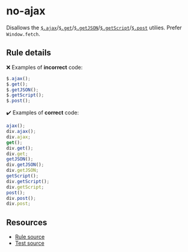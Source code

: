 [//]: # (This file is generated by eslint-docgen. Do not edit it directly.)

# no-ajax

Disallows the [`$.ajax`](https://api.jquery.com/jQuery.ajax/)/[`$.get`](https://api.jquery.com/jQuery.get/)/[`$.getJSON`](https://api.jquery.com/jQuery.getJSON/)/[`$.getScript`](https://api.jquery.com/jQuery.getScript/)/[`$.post`](https://api.jquery.com/jQuery.post/) utilies. Prefer `Window.fetch`.


## Rule details

❌ Examples of **incorrect** code:
```js
$.ajax();
$.get();
$.getJSON();
$.getScript();
$.post();
```

✔️ Examples of **correct** code:
```js
ajax();
div.ajax();
div.ajax;
get();
div.get();
div.get;
getJSON();
div.getJSON();
div.getJSON;
getScript();
div.getScript();
div.getScript;
post();
div.post();
div.post;
```

## Resources

* [Rule source](/src/rules/no-ajax.js)
* [Test source](/tests/rules/no-ajax.js)